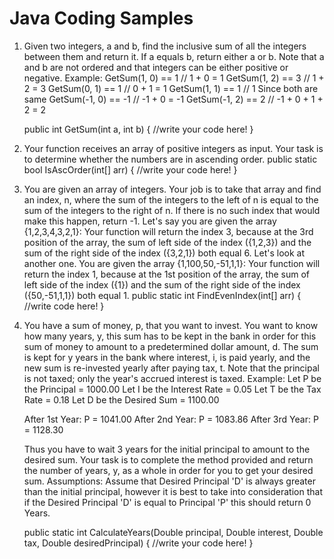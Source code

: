 # Java Coding Samples


1.	Given two integers, a and b, find the inclusive sum of all the integers between them and return it. If a equals b, return either a or b. Note that a and b are not ordered and that integers can be either positive or negative. 
	Example:
	GetSum(1, 0) == 1   // 1 + 0 = 1
	GetSum(1, 2) == 3   // 1 + 2 = 3
	GetSum(0, 1) == 1   // 0 + 1 = 1
	GetSum(1, 1) == 1   // 1 Since both are same
	GetSum(-1, 0) == -1 // -1 + 0 = -1
	GetSum(-1, 2) == 2  // -1 + 0 + 1 + 2 = 2

	public int GetSum(int a, int b)
	{
		//write your code here!
	}


2.	Your function receives an array of positive integers as input. Your task is to determine whether the numbers are in ascending order.
	public static bool IsAscOrder(int[] arr)
	{
		//write your code here!
	}

3.	You are given an array of integers. Your job is to take that array and find an index, n, where the sum of the integers to the left of n is equal to the sum of the integers to the right of n. If there is no such index that would make this happen, return -1.
	Let's say you are given the array {1,2,3,4,3,2,1}:
	Your function will return the index 3, because at the 3rd position of the array, the sum of left side of the index ({1,2,3}) and the sum of the right side of the index 	({3,2,1}) both equal 6.
	Let's look at another one.
	You are given the array {1,100,50,-51,1,1}:
	Your function will return the index 1, because at the 1st position of the array, the sum of left side of the index ({1}) and the sum of the right side of the index 		({50,-51,1,1}) both equal 1.
	public static int FindEvenIndex(int[] arr)
	{
		//write code here!
	}

4.	You have a sum of money, p, that you want to invest. You want to know how many years, y, this sum has to be kept in the bank in order for this sum of money to amount to a predetermined dollar amount, d. The sum is kept for y years in the bank where interest, i, is paid yearly, and the new sum is re-invested yearly after paying tax, t. Note that the principal is not taxed; only the year's accrued interest is taxed.
	Example:
	Let P be the Principal = 1000.00
	Let I be the Interest Rate = 0.05
	Let T be the Tax Rate = 0.18
	Let D be the Desired Sum = 1100.00

	After 1st Year: P = 1041.00
	After 2nd Year: P = 1083.86
	After 3rd Year: P = 1128.30

	Thus you have to wait 3 years for the initial principal to amount to the desired sum.
	Your task is to complete the method provided and return the number of years, y, as a whole in order for you to get your desired sum.
	Assumptions: Assume that Desired Principal 'D' is always greater than the initial principal, however it is best to take into consideration that if the Desired Principal 'D' is equal to Principal 'P' this should return 0 Years.

	public static int CalculateYears(Double principal, Double interest, Double tax, Double desiredPrincipal)
	{
		//write your code here!
	}

